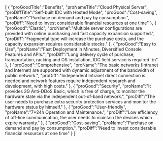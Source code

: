 [
	{
		"proGoodTitle":"Benefits",
		"proNameTitle":"Cloud Physical Server",
		"proDiffTitle":"Self-built IDC with Hosted Mode",
		"proGood":"Cost-saving",
		"proName":"Purchase on demand and pay by consumption.",
		"proDiff":"Need to invest considerable financial resources at one time"
	},
	{
		"proGood":"Elastic",
		"proName":"Multiple server configurations are provided with online purchasing and fast capacity expansion supported.",
		"proDiff":"Fragmental type will increase the purchase costs, and the capacity expansion requires considerable stocks."
	},
	{
		"proGood":"Easy to Use",
		"proName":"Fast Deployment in Minutes, Diversified Console Features and APIs.",
		"proDiff":"Long delivery cycle of purchase, transportation, racking and OS installation, IDC field service is required. \n"
	},
	{
		"proGood":"Comprehensive",
		"proName":"The basic networks (Intranet and Internet) are supported with dynamic adjustment of the bandwidth of public network.",
		"proDiff":"Independent Intranet direct connection is needed and network features require independent research and development, with high costs."
	},
	{
		"proGood":"Security",
		"proName":"It provides 2G Anti-DDoS Basic, which is free of charge, to monitor the hardware state via the independent out-of-band network.",
		"proDiff":"The user needs to purchase extra security protection services and monitor the hardware status by himself."
	},
	{
		"proGood":"User-friendly",
		"proName":"7*24h Operation and Maintenance.",
		"proDiff":"Low efficiency of off-line communication, the user needs to maintain the devices which expire warranty."
	},
	{
		"proGood":"Cost-saving",
		"proName":"Purchase on demand and pay by consumption.",
		"proDiff":"Need to invest considerable financial resources at one time"
	}
]